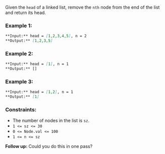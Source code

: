 Given the `head` of a linked list, remove the `nth` node from the end of the list and return its head.

### **Example 1:**

```markdown
**Input:** head = [1,2,3,4,5], n = 2
**Output:** [1,2,3,5]
```

### **Example 2:**

```markdown
**Input:** head = [1], n = 1
**Output:** []
```

### **Example 3:**

```markdown
**Input:** head = [1,2], n = 1
**Output:** [1]
```

### **Constraints:**

- The number of nodes in the list is `sz`.
- `1 <= sz <= 30`
- `0 <= Node.val <= 100`
- `1 <= n <= sz`

**Follow up:** Could you do this in one pass?
